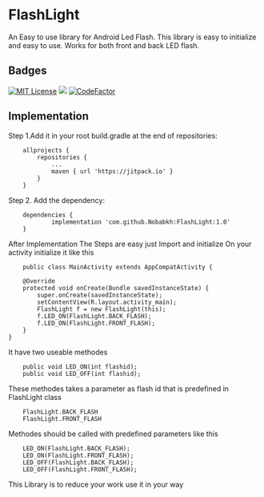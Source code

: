 
# FlashLight

An Easy to use library for Android Led Flash.
This library is easy to initialize and easy to use.
Works for both front and back LED flash.


## Badges

[![MIT License](https://img.shields.io/badge/License-MIT-green.svg)](https://choosealicense.com/licenses/mit/)
[![](https://jitpack.io/v/Nobabkh/FlashLight.svg)](https://jitpack.io/#Nobabkh/FlashLight)
[![CodeFactor](https://www.codefactor.io/repository/github/nobabkh/flashlight/badge)](https://www.codefactor.io/repository/github/nobabkh/flashlight)


## Implementation

Step 1.Add it in your root build.gradle at the end of repositories:

```
  	allprojects {
		repositories {
			...
			maven { url 'https://jitpack.io' }
		}
	}
```

Step 2. Add the dependency:

```
  	dependencies {
	        implementation 'com.github.Nobabkh:FlashLight:1.0'
	}
```

After Implementation
The Steps are easy just Import and initialize
On your activity initialize it like this

```
  	public class MainActivity extends AppCompatActivity {

    @Override
    protected void onCreate(Bundle savedInstanceState) {
        super.onCreate(savedInstanceState);
        setContentView(R.layout.activity_main);
        FlashLight f = new FlashLight(this);
        f.LED_ON(FlashLight.BACK_FLASH);
        f.LED_ON(FlashLight.FRONT_FLASH);
    }
}
```
It have two useable methodes

```
  	public void LED_ON(int flashid);
    public void LED_OFF(int flashid);
```
These methodes takes a parameter as flash id that is predefined in FlashLight class
```
  	FlashLight.BACK_FLASH
    FlashLight.FRONT_FLASH
```
Methodes should be called with predefined parameters like this
```
  	LED_ON(FlashLight.BACK_FLASH);
    LED_ON(FlashLight.FRONT_FLASH);
    LED_OFF(FlashLight.BACK_FLASH);
    LED_OFF(FlashLight.FRONT_FLASH);
```

This Library is to reduce your work use it in your way
